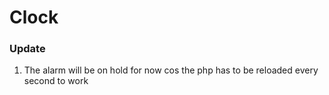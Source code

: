 <h1>Clock</h1>
<h3>Update</h3>
<ol>
    <li>The alarm will be on hold for now cos the php has to be reloaded every second to 
    work</li>
</ol>